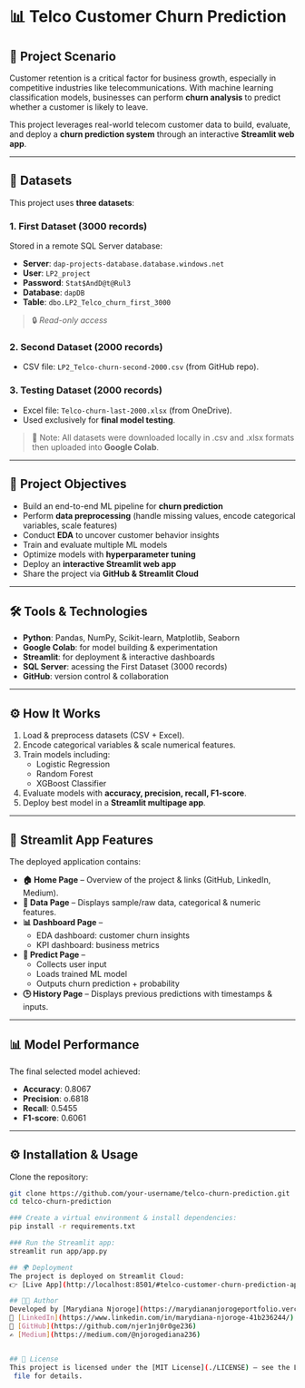 # 📊 Telco Customer Churn Prediction  

## 📝 Project Scenario  
Customer retention is a critical factor for business growth, especially in competitive industries like telecommunications. With machine learning classification models, businesses can perform **churn analysis** to predict whether a customer is likely to leave.  

This project leverages real-world telecom customer data to build, evaluate, and deploy a **churn prediction system** through an interactive **Streamlit web app**.  

---

## 📂 Datasets  

This project uses **three datasets**:  

### 1. First Dataset (3000 records)  
Stored in a remote SQL Server database:  
- **Server**: `dap-projects-database.database.windows.net`  
- **User**: `LP2_project`  
- **Password**: `Stat$AndD@t@Rul3`  
- **Database**: `dapDB`  
- **Table**: `dbo.LP2_Telco_churn_first_3000`  
> 🔒 _Read-only access_  

### 2. Second Dataset (2000 records)  
- CSV file: `LP2_Telco-churn-second-2000.csv` (from GitHub repo).  

### 3. Testing Dataset (2000 records)  
- Excel file: `Telco-churn-last-2000.xlsx` (from OneDrive).  
- Used exclusively for **final model testing**.  

> 📌 Note: All datasets were downloaded locally in .csv and .xlsx formats then uploaded into **Google Colab**.  

---

## 🚀 Project Objectives  

- Build an end-to-end ML pipeline for **churn prediction**  
- Perform **data preprocessing** (handle missing values, encode categorical variables, scale features)  
- Conduct **EDA** to uncover customer behavior insights  
- Train and evaluate multiple ML models  
- Optimize models with **hyperparameter tuning**  
- Deploy an **interactive Streamlit web app**  
- Share the project via **GitHub & Streamlit Cloud**  

---

## 🛠️ Tools & Technologies  

- **Python**: Pandas, NumPy, Scikit-learn, Matplotlib, Seaborn  
- **Google Colab**: for model building & experimentation  
- **Streamlit**: for deployment & interactive dashboards  
- **SQL Server**: acessing the First Dataset (3000 records)
- **GitHub**: version control & collaboration  

---

## ⚙️ How It Works  

1. Load & preprocess datasets (CSV + Excel).  
2. Encode categorical variables & scale numerical features.  
3. Train models including:  
   - Logistic Regression  
   - Random Forest  
   - XGBoost Classifier  
4. Evaluate models with **accuracy, precision, recall, F1-score**.  
5. Deploy best model in a **Streamlit multipage app**.  

---

## 🚀 Streamlit App Features  

The deployed application contains:  

- **🏠 Home Page** – Overview of the project & links (GitHub, LinkedIn, Medium).  
- **📂 Data Page** – Displays sample/raw data, categorical & numeric features.  
- **📊 Dashboard Page** –  
  - EDA dashboard: customer churn insights  
  - KPI dashboard: business metrics  
- **🤖 Predict Page** –  
  - Collects user input 
  - Loads trained ML model  
  - Outputs churn prediction + probability  
- **🕒 History Page** – Displays previous predictions with timestamps & inputs.  



---

## 📊 Model Performance  

The final selected model achieved:  

- **Accuracy**: 0.8067  
- **Precision**: o.6818 
- **Recall**: 0.5455 
- **F1-score**: 0.6061   

---

## ⚙️ Installation & Usage  
Clone the repository:  
```bash
git clone https://github.com/your-username/telco-churn-prediction.git
cd telco-churn-prediction

### Create a virtual environment & install dependencies:
pip install -r requirements.txt

### Run the Streamlit app:
streamlit run app/app.py

## 🌍 Deployment
The project is deployed on Streamlit Cloud:
👉 [Live App](http://localhost:8501/#telco-customer-churn-prediction-app)

## 👩‍💻 Author  
Developed by [Marydiana Njoroge](https://marydiananjorogeportfolio.vercel.app/)  
💼 [LinkedIn](https://www.linkedin.com/in/marydiana-njoroge-41b236244/)  
🐙 [GitHub](https://github.com/njer1nj0r0ge236)  
✍️ [Medium](https://medium.com/@njorogediana236)  


## 📌 License
This project is licensed under the [MIT License](./LICENSE) – see the LICENSE
 file for details.
